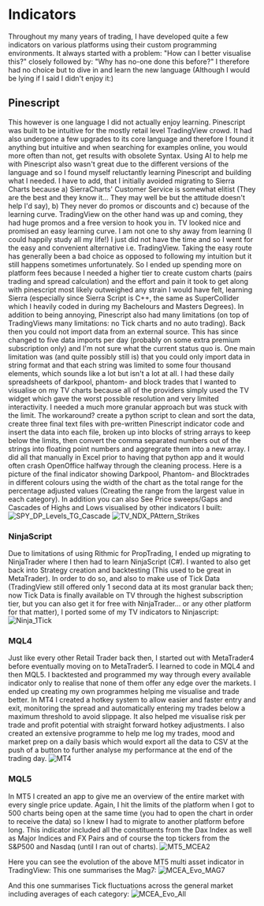 # Indicators
Throughout my many years of trading, I have developed quite a few indicators on various platforms using their custom programming environments. It always started with a problem: "How can I better visualise this?" closely followed by: "Why has no-one done this before?" I therefore had no choice but to dive in and learn the new language (Although I would be lying if I said I didn't enjoy it:)

## Pinescript
This however is one language I did not actually enjoy learning. Pinescript was built to be intuitive for the mostly retail level TradingView crowd. It had also undergone a few upgrades to its core language and therefore I found it anything but intuitive and when searching for examples online, you would more often than not, get results with obsolete Syntax. Using AI to help me with Pinescript also wasn't great due to the different versions of the language and so I found myself reluctantly learning Pinescript and building what I needed. I have to add, that I initially avoided migrating to Sierra Charts because a) SierraCharts' Customer Service is somewhat elitist (They are the best and they know it... They may well be but the attitude doesn't help I'd say), b) They never do promos or discounts and c) because of the learning curve. TradingView on the other hand was up and coming, they had huge promos and a free version to hook you in. TV looked nice and promised an easy learning curve. I am not one to shy away from learning (I could happily study all my life!) I just did not have the time and so I went for the easy and convenient alternative i.e. TradingView. Taking the easy route has generally been a bad choice as opposed to following my intuition but it still happens sometimes unfortunately. So I ended up spending more on platform fees because I needed a higher tier to create custom charts (pairs trading and spread calculation) and the effort and pain it took to get along with pinescript most likely outweighed any strain I would have felt, learning Sierra (especially since Sierra Script is C++, the same as SuperCollider which I heavily coded in during my Bachelours and Masters Degrees). In addition to being annoying, Pinescript also had many limitations (on top of TradingViews many limitations: no Tick charts and no auto trading). Back then you could not import data from an external source. This has since changed to five data imports per day (probably on some extra premium subscription only) and I'm not sure what the current status quo is. One main limitation was (and quite possibly still is) that you could only import data in string format and that each string was limited to some four thousand elements, which sounds like a lot but isn't a lot at all. I had these daily spreadsheets of darkpool, phantom- and block trades that I wanted to visualise on my TV charts because all of the providers simply used the TV widget which gave the worst possible resolution and very limited interactivity. I needed a much more granular approach but was stuck with the limit. The workaround? create a python script to clean and sort the data, create three final text files with pre-written Pinescript indicator code and insert the data into each file, broken up into blocks of string arrays to keep below the limits, then convert the comma separated numbers out of the strings into floating point numbers and aggregrate them into a new array. I did all that manually in Excel prior to having that python app and it would often crash OpenOffice halfway through the cleaning process. Here is a picture of the final indicator showing Darkpool, Phantom- and Blocktrades in different colours using the width of the chart as the total range for the percentage adjusted values (Creating the range from the largest value in each category). In addition you can also See Price sweeps/Gaps and Cascades of Highs and Lows visualised by other indicators I built:
![SPY_DP_Levels_TG_Cascade](https://github.com/user-attachments/assets/5294b1fe-7403-4fd7-9f7b-c32d096b1f69)
![TV_NDX_PAttern_Strikes](https://github.com/user-attachments/assets/18aaeb1b-f981-40d6-9311-d97060f26f19)

### NinjaScript
Due to limitations of using Rithmic for PropTrading, I ended up migrating to NinjaTrader where I then had to learn NinjaScript (C#). I wanted to also get back into Strategy creation and backtesting (This used to be great in MetaTrader). In order to do so, and also to make use of Tick Data (TradingView still offered only 1 second data at its most granular back then; now Tick Data is finally available on TV through the highest subscription tier, but you can also get it for free with NinjaTrader... or any other platform for that matter), I ported some of my TV indicators to Ninjascript:
![Ninja_1Tick](https://github.com/user-attachments/assets/460e8c26-eaa7-4f3e-91e8-747ce15befbf)


### MQL4
Just like every other Retail Trader back then, I started out with MetaTrader4 before eventually moving on to MetaTrader5. I learned to code in MQL4 and then MQL5. I backtested and programmed my way through every available indicator only to realise that none of them offer any edge over the markets. I ended up creating my own programmes helping me visualise and trade better. In MT4 I created a hotkey system to allow easier and faster entry and exit, monitoring the spread and automatically entering my trades below a maximum threshold to avoid slippage. It also helped me visualise risk per trade and profit potential with straight forward hotkey adjustments. I also created an extensive programme to help me log my trades, mood and market prep on a daily basis which would export all the data to CSV at the push of a button to further analyse my performance at the end of the trading day.
![MT4](https://github.com/user-attachments/assets/6538816c-b5ba-490f-906c-6e8be8c0e2ad)

### MQL5
In MT5 I created an app to give me an overview of the entire market with every single price update. Again, I hit the limits of the platform when I got to 500 charts being open at the same time (you had to open the chart in order to receive the data) so I knew I had to migrate to another platform before long. This indicator included all the constituents from the Dax Index as well as Major Indices and FX Pairs and of course the top tickers from the S&P500 and Nasdaq (until I ran out of charts).
![MT5_MCEA2](https://github.com/user-attachments/assets/580e7dcc-8e47-4ec4-a13c-5b537e8f3834)


Here you can see the evolution of the above MT5 multi asset indicator in TradingView:
This one summarises the Mag7:
![MCEA_Evo_MAG7](https://github.com/user-attachments/assets/75d35790-b288-4fe0-806e-02c206153e80)

And this one summarises Tick fluctuations across the general market including averages of each category:
![MCEA_Evo_All](https://github.com/user-attachments/assets/f20a4517-997f-44dd-bdac-e507afda3672)





